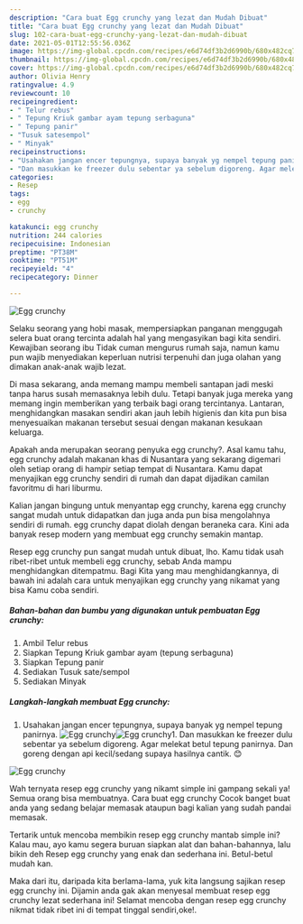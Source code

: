 ```yaml
---
description: "Cara buat Egg crunchy yang lezat dan Mudah Dibuat"
title: "Cara buat Egg crunchy yang lezat dan Mudah Dibuat"
slug: 102-cara-buat-egg-crunchy-yang-lezat-dan-mudah-dibuat
date: 2021-05-01T12:55:56.036Z
image: https://img-global.cpcdn.com/recipes/e6d74df3b2d6990b/680x482cq70/egg-crunchy-foto-resep-utama.jpg
thumbnail: https://img-global.cpcdn.com/recipes/e6d74df3b2d6990b/680x482cq70/egg-crunchy-foto-resep-utama.jpg
cover: https://img-global.cpcdn.com/recipes/e6d74df3b2d6990b/680x482cq70/egg-crunchy-foto-resep-utama.jpg
author: Olivia Henry
ratingvalue: 4.9
reviewcount: 10
recipeingredient:
- " Telur rebus"
- " Tepung Kriuk gambar ayam tepung serbaguna"
- " Tepung panir"
- "Tusuk satesempol"
- " Minyak"
recipeinstructions:
- "Usahakan jangan encer tepungnya, supaya banyak yg nempel tepung panirnya."
- "Dan masukkan ke freezer dulu sebentar ya sebelum digoreng. Agar melekat betul tepung panirnya. Dan goreng dengan api kecil/sedang supaya hasilnya cantik. 😊"
categories:
- Resep
tags:
- egg
- crunchy

katakunci: egg crunchy 
nutrition: 244 calories
recipecuisine: Indonesian
preptime: "PT38M"
cooktime: "PT51M"
recipeyield: "4"
recipecategory: Dinner

---
```



![Egg crunchy](https://img-global.cpcdn.com/recipes/e6d74df3b2d6990b/680x482cq70/egg-crunchy-foto-resep-utama.jpg)

Selaku seorang yang hobi masak, mempersiapkan panganan menggugah selera buat orang tercinta adalah hal yang mengasyikan bagi kita sendiri. Kewajiban seorang ibu Tidak cuman mengurus rumah saja, namun kamu pun wajib menyediakan keperluan nutrisi terpenuhi dan juga olahan yang dimakan anak-anak wajib lezat.

Di masa  sekarang, anda memang mampu membeli santapan jadi meski tanpa harus susah memasaknya lebih dulu. Tetapi banyak juga mereka yang memang ingin memberikan yang terbaik bagi orang tercintanya. Lantaran, menghidangkan masakan sendiri akan jauh lebih higienis dan kita pun bisa menyesuaikan makanan tersebut sesuai dengan makanan kesukaan keluarga. 



Apakah anda merupakan seorang penyuka egg crunchy?. Asal kamu tahu, egg crunchy adalah makanan khas di Nusantara yang sekarang digemari oleh setiap orang di hampir setiap tempat di Nusantara. Kamu dapat menyajikan egg crunchy sendiri di rumah dan dapat dijadikan camilan favoritmu di hari liburmu.

Kalian jangan bingung untuk menyantap egg crunchy, karena egg crunchy sangat mudah untuk didapatkan dan juga anda pun bisa mengolahnya sendiri di rumah. egg crunchy dapat diolah dengan beraneka cara. Kini ada banyak resep modern yang membuat egg crunchy semakin mantap.

Resep egg crunchy pun sangat mudah untuk dibuat, lho. Kamu tidak usah ribet-ribet untuk membeli egg crunchy, sebab Anda mampu menghidangkan ditempatmu. Bagi Kita yang mau menghidangkannya, di bawah ini adalah cara untuk menyajikan egg crunchy yang nikamat yang bisa Kamu coba sendiri.

<!--inarticleads1-->

##### Bahan-bahan dan bumbu yang digunakan untuk pembuatan Egg crunchy:

1. Ambil  Telur rebus
1. Siapkan  Tepung Kriuk gambar ayam (tepung serbaguna)
1. Siapkan  Tepung panir
1. Sediakan Tusuk sate/sempol
1. Sediakan  Minyak




<!--inarticleads2-->

##### Langkah-langkah membuat Egg crunchy:

1. Usahakan jangan encer tepungnya, supaya banyak yg nempel tepung panirnya.
<img src="//assets-global.cpcdn.com/assets/icons/button_play-2c75c40dde080a61004c1f40b05d8f140eaff45d7e9e6481dc71c63d2e7c4909.png" alt="Egg crunchy"><img src="https://img-global.cpcdn.com/steps/53e88e403eb7628c/160x128cq70/egg-crunchy-langkah-memasak-1-foto.jpg" alt="Egg crunchy">1. Dan masukkan ke freezer dulu sebentar ya sebelum digoreng. Agar melekat betul tepung panirnya. Dan goreng dengan api kecil/sedang supaya hasilnya cantik. 😊
<img src="//assets-global.cpcdn.com/assets/icons/button_play-2c75c40dde080a61004c1f40b05d8f140eaff45d7e9e6481dc71c63d2e7c4909.png" alt="Egg crunchy">



Wah ternyata resep egg crunchy yang nikamt simple ini gampang sekali ya! Semua orang bisa membuatnya. Cara buat egg crunchy Cocok banget buat anda yang sedang belajar memasak ataupun bagi kalian yang sudah pandai memasak.

Tertarik untuk mencoba membikin resep egg crunchy mantab simple ini? Kalau mau, ayo kamu segera buruan siapkan alat dan bahan-bahannya, lalu bikin deh Resep egg crunchy yang enak dan sederhana ini. Betul-betul mudah kan. 

Maka dari itu, daripada kita berlama-lama, yuk kita langsung sajikan resep egg crunchy ini. Dijamin anda gak akan menyesal membuat resep egg crunchy lezat sederhana ini! Selamat mencoba dengan resep egg crunchy nikmat tidak ribet ini di tempat tinggal sendiri,oke!.

